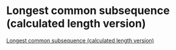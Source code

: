 # Longest common subsequence (calculated length version)
[Longest common subsequence (calculated length version)](https://aiwithcloud.com/2022/09/16/longest_common_subsequence_calculated_length_version/)